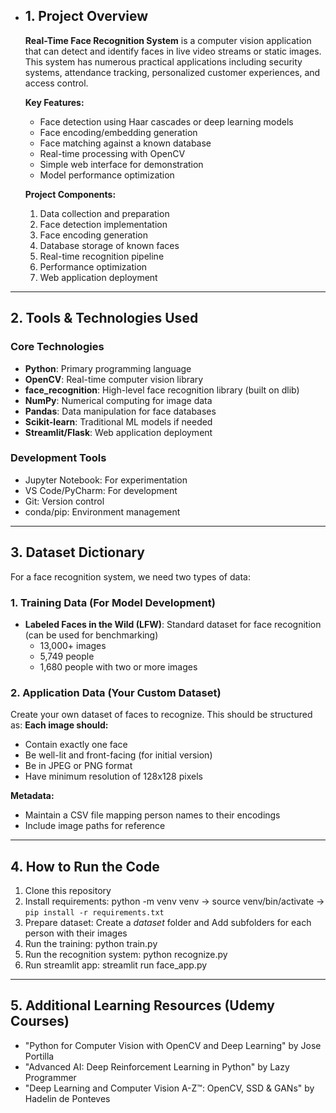 
*   ### 
    ## 1\. Project Overview

    **Real-Time Face Recognition System** is a computer vision application that can detect and identify faces in live video streams or static images. This system has numerous practical applications including security systems, attendance tracking, personalized customer experiences, and access control.
    
    **Key Features:**
    *   Face detection using Haar cascades or deep learning models
    *   Face encoding/embedding generation
    *   Face matching against a known database
    *   Real-time processing with OpenCV
    *   Simple web interface for demonstration
    *   Model performance optimization
    
    **Project Components:**
    1.  Data collection and preparation
    2.  Face detection implementation
    3.  Face encoding generation
    4.  Database storage of known faces
    5.  Real-time recognition pipeline
    6.  Performance optimization
    7.  Web application deployment
        

* * *

## 2\. Tools & Technologies Used

### Core Technologies
*   **Python**: Primary programming language
*   **OpenCV**: Real-time computer vision library
*   **face\_recognition**: High-level face recognition library (built on dlib)
*   **NumPy**: Numerical computing for image data
*   **Pandas**: Data manipulation for face databases
*   **Scikit-learn**: Traditional ML models if needed
*   **Streamlit/Flask**: Web application deployment

### Development Tools
*   Jupyter Notebook: For experimentation
*   VS Code/PyCharm: For development
*   Git: Version control
*   conda/pip: Environment management

* * *

## 3\. Dataset Dictionary

For a face recognition system, we need two types of data:
### 1\. Training Data (For Model Development)
*   **Labeled Faces in the Wild (LFW)**: Standard dataset for face recognition (can be used for benchmarking)
    *   13,000+ images  
    *   5,749 people
    *   1,680 people with two or more images

### 2\. Application Data (Your Custom Dataset)
Create your own dataset of faces to recognize. This should be structured as:
**Each image should:**
*   Contain exactly one face
*   Be well-lit and front-facing (for initial version)
*   Be in JPEG or PNG format
*   Have minimum resolution of 128x128 pixels
    
**Metadata:**
*   Maintain a CSV file mapping person names to their encodings
*   Include image paths for reference

* * *

## 4\. How to Run the Code
1. Clone this repository
2. Install requirements: python -m venv venv -> source venv/bin/activate -> `pip install -r requirements.txt`
3. Prepare dataset: Create a _dataset_ folder and Add subfolders for each person with their images
4. Run the training: python train.py
5. Run the recognition system: python recognize.py
6. Run streamlit app: streamlit run face_app.py

* * *

## 5\. Additional Learning Resources (Udemy Courses)

- "Python for Computer Vision with OpenCV and Deep Learning" by Jose Portilla
- "Advanced AI: Deep Reinforcement Learning in Python" by Lazy Programmer
- "Deep Learning and Computer Vision A-Z™: OpenCV, SSD & GANs" by Hadelin de Ponteves
